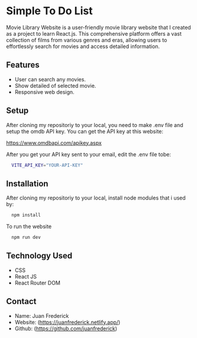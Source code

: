 # Simple To Do List

Movie Library Website is a user-friendly movie library website that I created as a project to learn React.js. This comprehensive platform offers a vast collection of films from various genres and eras, allowing users to effortlessly search for movies and access detailed information.

## Features

- User can search any movies.
- Show detailed of selected movie.
- Responsive web design.

## Setup

After cloning my repositoriy to your local, you need to make .env file and setup the omdb API key. You can get the API key at this website:

https://www.omdbapi.com/apikey.aspx

After you get your API key sent to your email, edit the .env file tobe:

```bash
  VITE_API_KEY="YOUR-API-KEY"
```

## Installation

After cloning my repositoriy to your local, install node modules that i used by:

```bash
  npm install
```

To run the website

```bash
  npm run dev
```

## Technology Used

- CSS
- React JS
- React Router DOM

## Contact

- Name: Juan Frederick
- Website: (https://juanfrederick.netlify.app/)
- Github: (https://github.com/juanfrederick)
